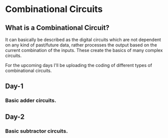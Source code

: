 # Combinational Circuits

## What is a Combinational Circuit?

It can basically be described as the digital circuits which are not dependent on any kind of past/future data, rather processes the output based on the current combination of the inputs. These create the basics of many complex circuits.

For the upcoming days I'll be uploading the coding of different types of combinational circuits.

## Day-1
### Basic adder circuits.
## Day-2
### Basic subtractor circuits.